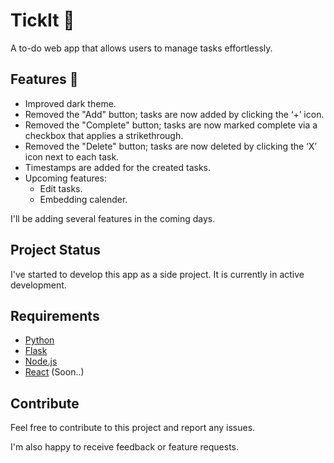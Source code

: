 # TickIt 📝

A to-do web app that allows users to manage tasks effortlessly. 

## Features 🚀

* Improved dark theme.
* Removed the "Add" button; tasks are now added by clicking the ‘+’ icon.
* Removed the "Complete" button; tasks are now marked complete via a checkbox that applies a strikethrough.
* Removed the "Delete" button; tasks are now deleted by clicking the ‘X’ icon next to each task.
* Timestamps are added for the created tasks.
* Upcoming features:
     * Edit tasks.
     * Embedding calender.

I'll be adding several features in the coming days.

## Project Status

I've started to develop this app as a side project. It is currently in active development.  

## Requirements
- [Python](https://www.python.org/downloads/)
- [Flask](https://flask.palletsprojects.com/en/stable/installation/)
- [Node.js](https://nodejs.org/en/download)
- [React](https://react.dev/learn/installation) (Soon..)
  
## Contribute

Feel free to contribute to this project and report any issues.

I'm also happy to receive feedback or feature requests.
